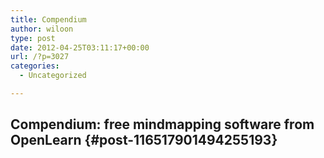 ```yaml
---
title: Compendium
author: wiloon
type: post
date: 2012-04-25T03:11:17+00:00
url: /?p=3027
categories:
  - Uncategorized

---
```

## Compendium: free mindmapping software from OpenLearn {#post-116517901494255193}